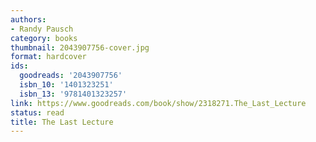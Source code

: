 ```yaml
---
authors:
- Randy Pausch
category: books
thumbnail: 2043907756-cover.jpg
format: hardcover
ids:
  goodreads: '2043907756'
  isbn_10: '1401323251'
  isbn_13: '9781401323257'
link: https://www.goodreads.com/book/show/2318271.The_Last_Lecture
status: read
title: The Last Lecture
---
```

